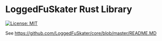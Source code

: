 # LoggedFuSkater Rust Library
[![License: MIT](https://img.shields.io/badge/License-MIT-yellow.svg)](https://opensource.org/licenses/MIT)

See https://github.com/LoggedFuSkater/core/blob/master/README.MD
